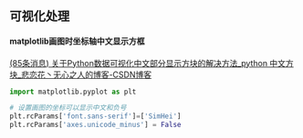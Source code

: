 ## 可视化处理



#### matplotlib画图时坐标轴中文显示方框

[(85条消息) 关于Python数据可视化中文部分显示方块的解决方法_python 中文方块_悲恋花丶无心之人的博客-CSDN博客](https://blog.csdn.net/qq_36556893/article/details/90145177)

```python
import matplotlib.pyplot as plt

# 设置画图的坐标可以显示中文和负号
plt.rcParams['font.sans-serif']=['SimHei']
plt.rcParams['axes.unicode_minus'] = False
```

